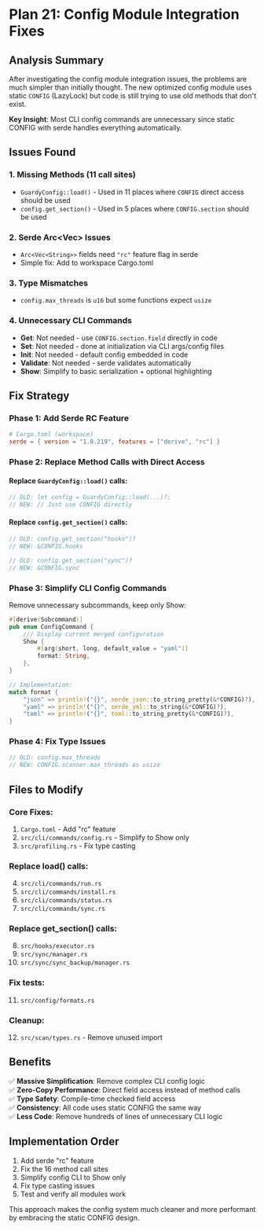 # Plan 21: Config Module Integration Fixes

## Analysis Summary

After investigating the config module integration issues, the problems are much simpler than initially thought. The new optimized config module uses static `CONFIG` (LazyLock) but code is still trying to use old methods that don't exist.

**Key Insight**: Most CLI config commands are unnecessary since static CONFIG with serde handles everything automatically.

## Issues Found

### 1. Missing Methods (11 call sites)
- `GuardyConfig::load()` - Used in 11 places where `CONFIG` direct access should be used
- `config.get_section()` - Used in 5 places where `CONFIG.section` should be used

### 2. Serde Arc<Vec<T>> Issues  
- `Arc<Vec<String>>` fields need `"rc"` feature flag in serde
- Simple fix: Add to workspace Cargo.toml

### 3. Type Mismatches
- `config.max_threads` is `u16` but some functions expect `usize`

### 4. Unnecessary CLI Commands
- **Get**: Not needed - use `CONFIG.section.field` directly in code
- **Set**: Not needed - done at initialization via CLI args/config files  
- **Init**: Not needed - default config embedded in code
- **Validate**: Not needed - serde validates automatically
- **Show**: Simplify to basic serialization + optional highlighting

## Fix Strategy

### Phase 1: Add Serde RC Feature
```toml
# Cargo.toml (workspace)
serde = { version = "1.0.219", features = ["derive", "rc"] }
```

### Phase 2: Replace Method Calls with Direct Access

#### Replace `GuardyConfig::load()` calls:
```rust
// OLD: let config = GuardyConfig::load(...)?;
// NEW: // Just use CONFIG directly
```

#### Replace `config.get_section()` calls:
```rust
// OLD: config.get_section("hooks")?
// NEW: &CONFIG.hooks

// OLD: config.get_section("sync")?  
// NEW: &CONFIG.sync
```

### Phase 3: Simplify CLI Config Commands

Remove unnecessary subcommands, keep only Show:
```rust
#[derive(Subcommand)]
pub enum ConfigCommand {
    /// Display current merged configuration  
    Show {
        #[arg(short, long, default_value = "yaml")]
        format: String,
    },
}

// Implementation:
match format {
    "json" => println!("{}", serde_json::to_string_pretty(&*CONFIG)?),
    "yaml" => println!("{}", serde_yml::to_string(&*CONFIG)?),
    "toml" => println!("{}", toml::to_string_pretty(&*CONFIG)?),
}
```

### Phase 4: Fix Type Issues
```rust
// OLD: config.max_threads  
// NEW: CONFIG.scanner.max_threads as usize
```

## Files to Modify

### Core Fixes:
1. `Cargo.toml` - Add "rc" feature
2. `src/cli/commands/config.rs` - Simplify to Show only
3. `src/profiling.rs` - Fix type casting

### Replace load() calls:
4. `src/cli/commands/run.rs`
5. `src/cli/commands/install.rs` 
6. `src/cli/commands/status.rs`
7. `src/cli/commands/sync.rs`

### Replace get_section() calls:
8. `src/hooks/executor.rs`
9. `src/sync/manager.rs`
10. `src/sync/sync_backup/manager.rs`

### Fix tests:
11. `src/config/formats.rs`

### Cleanup:
12. `src/scan/types.rs` - Remove unused import

## Benefits

✅ **Massive Simplification**: Remove complex CLI config logic  
✅ **Zero-Copy Performance**: Direct field access instead of method calls  
✅ **Type Safety**: Compile-time checked field access  
✅ **Consistency**: All code uses static CONFIG the same way  
✅ **Less Code**: Remove hundreds of lines of unnecessary CLI logic  

## Implementation Order

1. Add serde "rc" feature
2. Fix the 16 method call sites  
3. Simplify config CLI to Show only
4. Fix type casting issues
5. Test and verify all modules work

This approach makes the config system much cleaner and more performant by embracing the static CONFIG design.